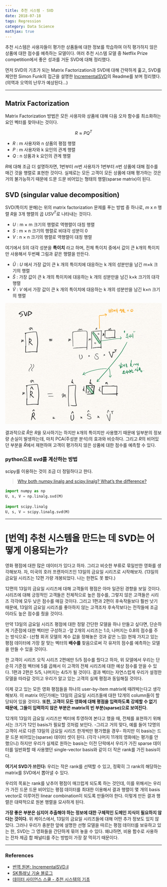 ```yaml
---
title: 추천 시스템 - SVD
date: 2018-07-18
tags: Regression
category: Data Science
mathjax: true
---
```

추천 시스템은 사용자들이 평가한 상품들에 대한 정보를 학습하여 아직 평가하지 않은 상품에 대한 점수를 예측하는 모델이다. 여러 추천 시스템 모델 중 Netflix Prize competition에서 좋은 성과를 거둔 SVD에 대해 정리했다.


먼저 SVD의 기초가 되는 Matrix Factorization과 SVD에 대해 간략하게 훑고, SVD를 제안한 Simon Funk의 접근을 설명한 [IncrementalSVD](https://github.com/aaw/IncrementalSVD.jl)의 Readme를 보며 정리했다. (의역과 오역의 난무가 예상된다...)

---

## Matrix Factorization
Matrix Factorization 방법은 모든 사용자와 상품에 대해 다음 오차 함수를 최소화하는 요인 벡터를 찾아내는 것이다.


$$ R \approx PQ^T $$


- $R$ : m 사용자와 n 상품의 평점 행렬
- $P$ : m 사용자와 k 요인의 관계 행렬
- $Q$ : n 상품과 k 요인의 관계 행렬


$R$에 대해 조금 더 설명하자면, 1번부터 $m$번 사용자가 1번부터 $n$번 상품에 대해 점수를 매긴 것을 행렬로 표현한 것이다. 실제로는 모든 고객이 모든 상품에 대해 평가하는 것은 거의 불가능하기 때문에 드문 드문 비어있는 형태의 행렬(sparse matrix)이 된다.


## SVD (singular value decomposition)
SVD(특이치 분해)는 위의 matrix factorization 문제를 푸는 방법 중 하나로, $m$ x $n$ 행렬 $R$을 3개 행렬의 곱 $USV^T$로 나타내는 것이다.

- $U$ : m × m 크기의 행렬로 역행렬이 대칭 행렬
- $S$ : m × n 크기의 행렬로 비대각 성분이 0
- $V$ : n × n 크기의 행렬로 역행렬이 대칭 행렬

여기에서 S의 대각 성분을 **특이치** 라고 하며, 전체 특이치 중에서 값이 큰 k개의 특이치만 사용해서 두번째 그림과 같은 행렬을 만든다.

- $\hat{U}$ : $U$ 에서 가장 값이 큰 k 개의 특이치에 대응하는 k 개의 성분만을 남긴  m×k  크기의 행렬
- $\hat{S}$ : 가장 값이 큰 k 개의 특이치에 대응하는 k 개의 성분만을 남긴 k×k 크기의 대각 행렬
- $\hat{V}$ : $V$ 에서 가장 값이 큰 k 개의 특이치에 대응하는 k 개의 성분만을 남긴 k×n 크기의 행렬


![img](/assets/img/SVD.png)

결과적으로 $\hat{R}$은 $R$을 모사하기는 하지만 $k$개의 특이치만 사용했기 때문에 일부분의 정보량 손실이 발생하는데, 마치 PCA(주성분 분석)의 효과와 비슷하다. 그리고 $R$의 비어있던 부분을 $\hat{R}$에서 재현하여 고객이 평가하지 않은 상품에 대한 점수를 예측할 수 있다.


### python으로 svd를 계산하는 방법
scipy를 이용하는 것이 조금 더 정밀하다고 한다.
> [Why both numpy.linalg and scipy.linalg? What’s the difference?](https://www.scipy.org/scipylib/faq.html#why-both-numpy-linalg-and-scipy-linalg-what-s-the-difference)


```python
import numpy as np
U, s, V = np.linalg.svd(M)

import scipy.linalg
U, s, V = scipy.linalg.svd(M)
```

---


# [번역] 추천 시스템을 만드는 데 SVD는 어떻게 이용되는가?
영화 평점에 대한 많은 데이터가 있다고 하자. 그리고 비슷한 부류로 묶일만한 영화를 생각해보자. 자, 미국의 호러 프랜차이즈인 13일의 금요일 시리즈로 시작해보자. (13일의 금요일 시리즈는 12편 가량 개봉되었다. 나는 한편도 못 봤다.)


12편의 13일의 금요일 시리즈에 대해 고객들의 평점은 아마 일관된 경향을 보일 것이다. 시리즈에 대해 긍정적인 고객들은 전체적으로 높은 점수를, 그렇지 않은 고객들은 시리즈 각각에 모두 낮은 점수를 매길 것이다. 그리고 1편과 2편이 후속작들보다 훨씬 낫기 때문에, 13일의 금요일 시리즈를 좋아하지 않는 고객조차 후속작보다는 전작들에 조금이라도 높은 점수를 줬을 것이다.


만약 13일의 금요일 시리즈 평점에 대한 정말 간단한 모델을 하나 만들고 싶다면, 단순하게 기준점에 대한 벡터만 구성하고 -앞 2개의 시리즈는 1.0, 나머지는 0.8의 점수를 주는 방식으로- (선형 회귀 모델의 계수 값을 정해놓은 것과 같은 느낌) 현재 가지고 있는 평점 데이터에 가장 잘 맞는 벡터의 **배수를** 찾음으로써 각 유저의 점수를 예측하는 모델을 만들 수 있을 것이다.


한 고객이 시리즈 오직 시리즈 2편에만 5/5 점수를 줬다고 하자, 위 모델에서 우리는 단순히 기준점 벡터에 5를 곱해서 이 고객의 전체 시리즈에 대한 예상 점수를 얻을 수 있다. 1편과 2편은 5/5, 나머지는 4/5가 될 것이다. 결과 벡터는 자연스럽게 우리가 설정한 모델을 따라갈 것이고 우리가 알고 있는 고객의 실제 평점과 동일해질 것이다.


이제 갖고 있는 모든 영화 평점들을 하나의 user-by-item matrix에 때려박는다고 생각해보자. 이 matrix 어딘가에는 13일의 금요일 시리즈들에 대한 12개의 column들이 할당되어 있을 것이다. **또한, 고객이 모든 영화에 대해 평점을 입력하도록 강제할 수 없기 때문에, 그들이 입력하지 않은 부분은 matrix의 빈 부분(sparse)으로 보여진다.**


12개의 13일의 금요일 시리즈만 벡터에 투영하여 본다고 했을 때, 전체를 표현하기 위해서는 크기가 12인 basis가 필요할 것처럼 보인다. -그리고 거의 맞다, 예를 들어 12명의 고객이 서로 다른 13일의 금요일 시리즈 한개씩만 평가했을 경우- 하지만 이 basis는 드문 드문 비어있는(sparse) 데이터 셋이 된다. (각각 나머지 11개의 영화에는 평가를 안 했으니) 하지만 우리가 실제로 원하는 basis는 이전 단락에서 우리가 가진 sparse 데이터를 일반화할 때 사용했던 single-vector basis와 같이 더 작은 rank를 가진 basis이다.


**여기서 SVD가 쓰인다:** 우리는 작은 rank를 선택할 수 있고, 정확히 그 rank의 해당하는 matrix를  SVD에서 뽑아낼 수 있다.

우리의 목표는 rank를 낮추어 평점이 매끄럽게 되도록 하는 것인데, 이를 위해서는 우리가 가진 드문 드문 비어있는 평점 데이터를 최대한 이용해서 결과 행렬이 몇 개의 basis vector로 이루어진 linear combination이 되도록 만들어야 한다. 이렇게 만든 결과 행렬은 대략적으로 원본 행렬을 모사하게 된다.

**가장 좋은 부분은 심지어 추출해야 하는 정보에 대한 구체적인 도메인 지식이 필요하지 않다는 것이다.** 위 케이스에서, 13일의 금요일 시리즈들에 대해 어떤 추가 정보도 있지 않았다. 그러나 우리가 충분한 앞에 설명한 선형 모델을 따르는 평점 데이터를 보유하고 있는 한, SVD는 그 영화들을 간단하게 묶어 놓을 수 있다. 왜냐하면, 비용 함수로 사용하는 잔차 제곱 합 패널티를 주는 방법이 가장 잘 먹히기 때문이다.


---
### References

- [번역 원본: IncrementalSVD.jl](https://github.com/aaw/IncrementalSVD.jl)
- [SK플래닛 기술 블로그](https://readme.skplanet.com/?p=11340)
- [데이터 사이언스 스쿨 - 추천 시스템의 기초](https://datascienceschool.net/view-notebook/fcd3550f11ac4537acec8d18136f2066/)

